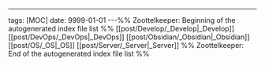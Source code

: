 ---
tags: [MOC]
date: 9999-01-01
---%% Zoottelkeeper: Beginning of the autogenerated index file list  %%
 [[post/Develop/_Develop|_Develop]]
 [[post/DevOps/_DevOps|_DevOps]]
 [[post/Obsidian/_Obsidian|_Obsidian]]
 [[post/OS/_OS|_OS]]
 [[post/Server/_Server|_Server]]
%% Zoottelkeeper: End of the autogenerated index file list  %%
